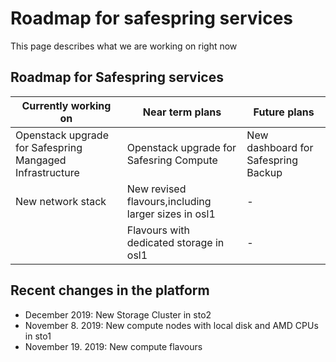 # Roadmap for safespring services

This page describes what we are working on right now

## Roadmap for Safespring services

| Currently working on                                     | Near term plans                                     | Future plans                        |
|----------------------------------------------------------|-----------------------------------------------------|-------------------------------------|
| Openstack upgrade for Safespring Mangaged Infrastructure | Openstack upgrade for Safesring Compute             | New dashboard for Safespring Backup |
| New network stack                                        | New revised flavours,including larger sizes in osl1 | -                                   |
|                                                          | Flavours with dedicated storage in osl1             | -                                   |

## Recent changes in the platform

* December 2019: New Storage Cluster in sto2
* November 8. 2019: New compute nodes with local disk and AMD CPUs in sto1
* November 19. 2019: New compute flavours
